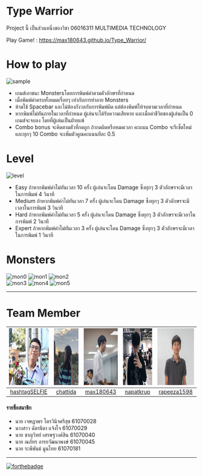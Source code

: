 # Type Warrior
Project นี้ เป็นส่วนหนึ่งของวิชา 06016311 MULTIMEDIA TECHNOLOGY

Play Game! : https://max180643.github.io/Type_Warrior/

# How to play
![sample](https://github.com/max180643/Type_Warrior/blob/master/img/sample.PNG)
- เกมส์เอาชนะ Monstersโดยการพิมพ์คำตามตัวอักษรที่กำหนด
- เมื่อพิมพ์คำครบทั้งหมดเรื่อยๆ เท่ากับการทำลาย Monsters
- ห้ามใช้ Spacebar และไม่ต้องกังวลกับการพิมพ์ผิด แต่ต้องพิมพ์ให้จบตามเวลาที่กำหนด
- หากพิมพ์ไม่ทันภายในเวลาที่กำหนด ผู้เล่นจะได้รับความเสียหาย และเมื่อค่าชีวิตของผู้เล่นเป็น 0 เกมส์จะจบลง โดยที่ผู้เล่นเป็นฝ่ายแพ้
- Combo bonus จะคิดตามตัวที่กดถูก ถ้ากดผิดหรือหมดเวลา คะแนน Combo จะรีเซ็ตใหม่ และทุกๆ 10 Combo จะเพิ่มตัวคูณคะแนนทีละ 0.5

# Level
![level](https://github.com/max180643/Type_Warrior/blob/master/img/samplelevel.PNG)
- Easy ถ้าหากพิมพ์คำไม่ทันเวลา 10 ครั้ง ผู้เล่นจะโดน Damage ซึ่งทุกๆ 3 ตัวอักษรจะมีเวลาในการพิมพ์ 4 วินาที 
- Medium ถ้าหากพิมพ์คำไม่ทันเวลา 7 ครั้ง ผู้เล่นจะโดน Damage ซึ่งทุกๆ 3 ตัวอักษรจะมีเวลาในการพิมพ์ 3 วินาที
- Hard ถ้าหากพิมพ์คำไม่ทันเวลา 5 ครั้ง ผู้เล่นจะโดน Damage ซึ่งทุกๆ 3 ตัวอักษรจะมีเวลาในการพิมพ์ 2 วินาที
- Expert ถ้าหากพิมพ์คำไม่ทันเวลา 3 ครั้ง ผู้เล่นจะโดน Damage ซึ่งทุกๆ 3 ตัวอักษรจะมีเวลาในการพิมพ์ 1 วินาที

# Monsters 
![mon0](https://github.com/max180643/Type_Warrior/blob/master/img/Mons0.gif) 
![mon1](https://github.com/max180643/Type_Warrior/blob/master/img/Mons1.gif) 
![mon2](https://github.com/max180643/Type_Warrior/blob/master/img/Mons2.gif) <br>
![mon3](https://github.com/max180643/Type_Warrior/blob/master/img/Mons3.gif) 
![mon4](https://github.com/max180643/Type_Warrior/blob/master/img/Mons4.gif) 
![mon5](https://github.com/max180643/Type_Warrior/blob/master/img/Mons5.gif) 
_____
# Team Member
|<img src="README/hashtagSELFIE.jpeg" width="150px" height="150px">|<img src="README/chattida.jpg" width="150px" height="150px">|<img src="README/max180643.jpg" width="150px" height="150px">|<img src="README/NAPATKRUP.jpeg" width="150px" height="150px">|<img src="README/rapeeza1598.jpeg" width="150px" height="150px">|
|:-----:|:-----:|:-----:|:-----:|:-----:|
|[hashtagSELFIE](https://github.com/hashtagSELFIE)|[chattida](https://github.com/chattida)|[max180643](https://github.com/max180643)|[napatkrup](https://github.com/NAPATKRUP)|[rapeeza1598](https://github.com/rapeeza1598)|
#### รายชื่อสมาชิก
- นาย เจษฎาพร ไตรวินิจศรีสุข 61070028
- นางสาว ฉัตรธิดา แจ้งใจ 61070029
- นาย ชาญวิทย์ เศรษฐวงศ์สิน 61070040
- นาย ณภัทร อารยวัฒนาพงษ์ 61070045
- นาย ระพีพันธ์ มูนไทย 61070181
_____
[![forthebadge](https://forthebadge.com/images/badges/made-with-javascript.svg)](https://www.javascript.com/)
